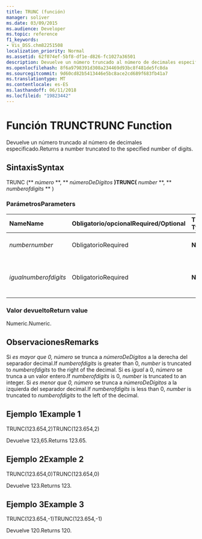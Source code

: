 ```yaml
---
title: TRUNC (función)
manager: soliver
ms.date: 03/09/2015
ms.audience: Developer
ms.topic: reference
f1_keywords:
- Vis_DSS.chm82251508
localization_priority: Normal
ms.assetid: 62f074ef-5bf8-df1e-d826-fc1027a36501
description: Devuelve un número truncado al número de decimales especificado.
ms.openlocfilehash: 8f6a9798391d308a234469d93bc8f481de5fc8da
ms.sourcegitcommit: 9d60cd82b5413446e5bc8ace2cd689f683fb41a7
ms.translationtype: MT
ms.contentlocale: es-ES
ms.lasthandoff: 06/11/2018
ms.locfileid: "19823442"
---
```

# <a name="trunc-function"></a><span data-ttu-id="ced98-103">Función TRUNC</span><span class="sxs-lookup"><span data-stu-id="ced98-103">TRUNC Function</span></span>

<span data-ttu-id="ced98-104">Devuelve un número truncado al número de decimales especificado.</span><span class="sxs-lookup"><span data-stu-id="ced98-104">Returns a number truncated to the specified number of digits.</span></span>
  
## <a name="syntax"></a><span data-ttu-id="ced98-105">Sintaxis</span><span class="sxs-lookup"><span data-stu-id="ced98-105">Syntax</span></span>

<span data-ttu-id="ced98-106">TRUNC (** *número* **, ** *númeroDeDígitos* **)</span><span class="sxs-lookup"><span data-stu-id="ced98-106">TRUNC(** *number* **, ** *numberofdigits* ** )</span></span> 
  
### <a name="parameters"></a><span data-ttu-id="ced98-107">Parámetros</span><span class="sxs-lookup"><span data-stu-id="ced98-107">Parameters</span></span>

|<span data-ttu-id="ced98-108">**Name**</span><span class="sxs-lookup"><span data-stu-id="ced98-108">**Name**</span></span>|<span data-ttu-id="ced98-109">**Obligatorio/opcional**</span><span class="sxs-lookup"><span data-stu-id="ced98-109">**Required/Optional**</span></span>|<span data-ttu-id="ced98-110">**Tipo de datos**</span><span class="sxs-lookup"><span data-stu-id="ced98-110">**Data Type**</span></span>|<span data-ttu-id="ced98-111">**Descripción**</span><span class="sxs-lookup"><span data-stu-id="ced98-111">**Description**</span></span>|
|:-----|:-----|:-----|:-----|
| <span data-ttu-id="ced98-112">_number_</span><span class="sxs-lookup"><span data-stu-id="ced98-112">_number_</span></span> <br/> |<span data-ttu-id="ced98-113">Obligatorio</span><span class="sxs-lookup"><span data-stu-id="ced98-113">Required</span></span>  <br/> |<span data-ttu-id="ced98-114">**Numeric**</span><span class="sxs-lookup"><span data-stu-id="ced98-114">**Numeric**</span></span> <br/> |<span data-ttu-id="ced98-115">El número que desea truncar.</span><span class="sxs-lookup"><span data-stu-id="ced98-115">The number to truncate.</span></span>  <br/> |
| <span data-ttu-id="ced98-116">_igual_</span><span class="sxs-lookup"><span data-stu-id="ced98-116">_numberofdigits_</span></span> <br/> |<span data-ttu-id="ced98-117">Obligatorio</span><span class="sxs-lookup"><span data-stu-id="ced98-117">Required</span></span>  <br/> |<span data-ttu-id="ced98-118">**Numérico**</span><span class="sxs-lookup"><span data-stu-id="ced98-118">**Numeric**</span></span> <br/> |<span data-ttu-id="ced98-119">El número de dígitos al que se trunque _número_.</span><span class="sxs-lookup"><span data-stu-id="ced98-119">The number of digits to which to truncate  _number_.</span></span>  <br/> |
   
### <a name="return-value"></a><span data-ttu-id="ced98-120">Valor devuelto</span><span class="sxs-lookup"><span data-stu-id="ced98-120">Return value</span></span>

<span data-ttu-id="ced98-121">Numeric.</span><span class="sxs-lookup"><span data-stu-id="ced98-121">Numeric.</span></span>
  
## <a name="remarks"></a><span data-ttu-id="ced98-122">Observaciones</span><span class="sxs-lookup"><span data-stu-id="ced98-122">Remarks</span></span>

<span data-ttu-id="ced98-123">Si _es mayor que 0,_ _número_ se trunca a _númeroDeDígitos_ a la derecha del separador decimal.</span><span class="sxs-lookup"><span data-stu-id="ced98-123">If  _numberofdigits_ is greater than 0,  _number_ is truncated to  _numberofdigits_ to the right of the decimal.</span></span> <span data-ttu-id="ced98-124">Si es _igual_ a 0, _número_ se trunca a un valor entero.</span><span class="sxs-lookup"><span data-stu-id="ced98-124">If  _numberofdigits_ is 0,  _number_ is truncated to an integer.</span></span> <span data-ttu-id="ced98-125">Si _es menor que 0,_ _número_ se trunca a _númeroDeDígitos_ a la izquierda del separador decimal.</span><span class="sxs-lookup"><span data-stu-id="ced98-125">If  _numberofdigits_ is less than 0,  _number_ is truncated to  _numberofdigits_ to the left of the decimal.</span></span> 
  
## <a name="example-1"></a><span data-ttu-id="ced98-126">Ejemplo 1</span><span class="sxs-lookup"><span data-stu-id="ced98-126">Example 1</span></span>

<span data-ttu-id="ced98-127">TRUNC(123.654,2)</span><span class="sxs-lookup"><span data-stu-id="ced98-127">TRUNC(123.654,2)</span></span>
  
<span data-ttu-id="ced98-128">Devuelve 123,65.</span><span class="sxs-lookup"><span data-stu-id="ced98-128">Returns 123.65.</span></span>
  
## <a name="example-2"></a><span data-ttu-id="ced98-129">Ejemplo 2</span><span class="sxs-lookup"><span data-stu-id="ced98-129">Example 2</span></span>

<span data-ttu-id="ced98-130">TRUNC(123.654,0)</span><span class="sxs-lookup"><span data-stu-id="ced98-130">TRUNC(123.654,0)</span></span>
  
<span data-ttu-id="ced98-131">Devuelve 123.</span><span class="sxs-lookup"><span data-stu-id="ced98-131">Returns 123.</span></span>
  
## <a name="example-3"></a><span data-ttu-id="ced98-132">Ejemplo 3</span><span class="sxs-lookup"><span data-stu-id="ced98-132">Example 3</span></span>

<span data-ttu-id="ced98-133">TRUNC(123.654,-1)</span><span class="sxs-lookup"><span data-stu-id="ced98-133">TRUNC(123.654,-1)</span></span>
  
<span data-ttu-id="ced98-134">Devuelve 120.</span><span class="sxs-lookup"><span data-stu-id="ced98-134">Returns 120.</span></span>
  

